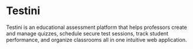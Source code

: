 # Testini
Testini is an educational assessment platform that helps professors create and manage quizzes, schedule secure test sessions, track student performance, and organize classrooms all in one intuitive web application.
